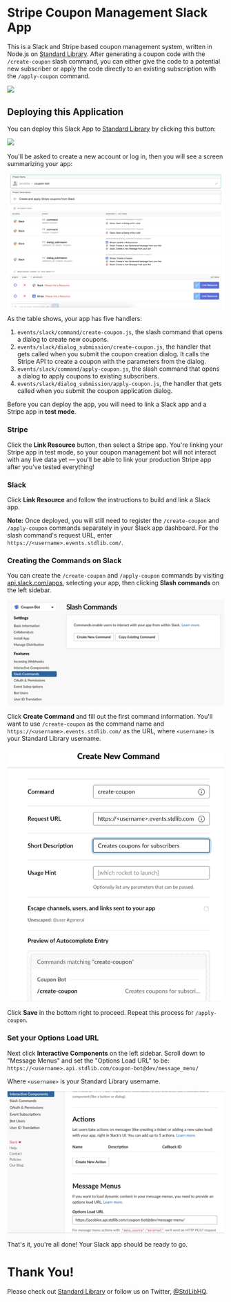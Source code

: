 # Stripe Coupon Management Slack App

This is a Slack and Stripe based coupon management system, written in Node.js
on [Standard Library](https://stdlib.com). After generating a coupon code with the `/create-coupon` slash command, you can either give the code to a potential new subscriber or apply the code directly to an existing subscription with the `/apply-coupon` command.

![](./readme/images/message.png)

## Deploying this Application

You can deploy this Slack App to [Standard Library](https://stdlib.com) by clicking this button:

[<img src="https://deploy.stdlib.com/static/images/deploy.svg" width="192">](https://deploy.stdlib.com/)

You'll be asked to create a new account or log in, then you will see a screen summarizing your app:

![](./readme/images/deploy.png)

As the table shows, your app has five handlers:
1. `events/slack/command/create-coupon.js`, the slash command that opens a dialog to create new coupons.
1. `events/slack/dialog_submission/create-coupon.js`, the handler that gets called when you submit the coupon creation dialog. It calls the Stripe API to create a coupon with the parameters from the dialog.
1. `events/slack/command/apply-coupon.js`, the slash command that opens a dialog to apply coupons to existing subscribers.
1. `events/slack/dialog_submission/apply-coupon.js`, the handler that gets called when you submit the coupon application dialog.

Before you can deploy the app, you will need to link a Slack app and a Stripe app in **test mode**.

### Stripe

Click the **Link Resource** button, then select a Stripe app. You're linking your Stripe app in test mode, so your coupon management bot will not interact with any live data yet –– you'll be able to link your production Stripe app after you've tested everything!

### Slack

Click **Link Resource** and follow the instructions to build and link a Slack app.

**Note:** Once deployed, you will still need to register the `/create-coupon` and `/apply-coupon` commands separately in your Slack app dashboard.
For the slash command's request URL, enter `https://<username>.events.stdlib.com/`.

### Creating the Commands on Slack

You can create the `/create-coupon` and `/apply-coupon` commands by visiting [api.slack.com/apps](https://api.slack.com/apps),
selecting your app, then clicking **Slash commands** on the left sidebar.

![](./readme/images/slack-create-command.png)

Click **Create Command** and fill out the first command information. You'll want to
use `/create-coupon` as the command name and `https://<username>.events.stdlib.com/` as the
URL, where `<username>` is your Standard Library username.

![](./readme/images/slack-command-info.png)

Click **Save** in the bottom right to proceed. Repeat this process for `/apply-coupon`.

### Set your Options Load URL

Next click **Interactive Components** on the left sidebar.
Scroll down to "Message Menus" and set the "Options Load URL" to be:
`https://<username>.api.stdlib.com/coupon-bot@dev/message_menu/`

Where `<username>` is your Standard Library username.

![](./readme/images/message-menu.png)

That's it, you're all done! Your Slack app should be ready to go.

# Thank You!

Please check out [Standard Library](https://stdlib.com/) or follow us on Twitter,
[@StdLibHQ](https://twitter.com/@StdLibHQ).